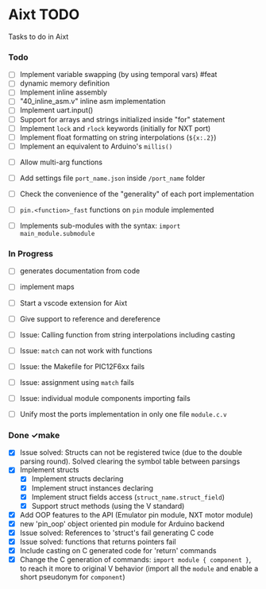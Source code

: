 # Aixt TODO

Tasks to do in Aixt


### Todo

- [ ] Implement variable swapping (by using temporal vars) #feat
- [ ] dynamic memory definition
- [ ] Implement inline assembly
- [ ] "40_inline_asm.v" inline asm implementation
- [ ] Implement uart.input()
- [ ] Support for arrays and strings initialized inside "for" statement
- [ ] Implement `lock` and `rlock` keywords (initially for NXT port)
- [ ] Implement float formatting on string interpolations (`${x:.2}`)
- [ ] Implement an equivalent to Arduino's `millis()`
<!-- - [ ] Implement CH32V and CH5xx families on Arduino through PlatformIO -->
<!-- - [ ] Add a configuration file inside each project folder in order to make it easy to integrate Aixt to and IDE like PlatformIO -->
- [ ] Allow multi-arg functions
- [ ] Add settings file `port_name.json` inside `/port_name` folder
- [ ] Check the convenience of the "generality" of each port implementation
- [ ] `pin.<function>_fast` functions on `pin` module implemented
- [ ] Implements sub-modules with the syntax: `import main_module.submodule`


### In Progress

- [ ] generates documentation from code
- [ ] implement maps
- [ ] Start a vscode extension for Aixt
- [ ] Give support to reference and dereference
- [ ] Issue: Calling function from string interpolations including casting
- [ ] Issue: `match` can not work with functions
- [ ] Issue: the Makefile for PIC12F6xx fails
- [ ] Issue: assignment using `match` fails
- [ ] Issue: individual module components importing fails
- [ ] Unify most the ports implementation in only one file `module.c.v`


### Done ✓make

- [x] Issue solved: Structs can not be registered twice (due to the double parsing round). Solved clearing the symbol table between parsings
- [x] Implement structs
  - [x] Implement structs declaring
  - [x] Implement struct instances declaring
  - [x] Implement struct fields access (`struct_name.struct_field`)
  - [x] Support struct methods (using the V standard)
- [x] Add OOP features to the API (Emulator pin module, NXT motor module) 
- [x] new 'pin_oop' object oriented pin module for Arduino backend
- [x] Issue solved: References to 'struct's fail generating C code
- [x] Issue solved: functions that returns pointers fail
- [x] Include casting on C generated code for 'return' commands
- [x] Change the C generation of commands: `import module { component }`, to reach it more to original V behavior (import all the `module` and enable a short pseudonym for `component`)